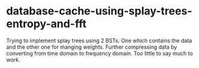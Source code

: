 # database-cache-using-splay-trees-entropy-and-fft
Trying to implement splay trees using 2 BSTs. One which contains the data and the other one for manging weights. Further compressing data by converting from time domain to frequency domain. Too little to say much to work.
